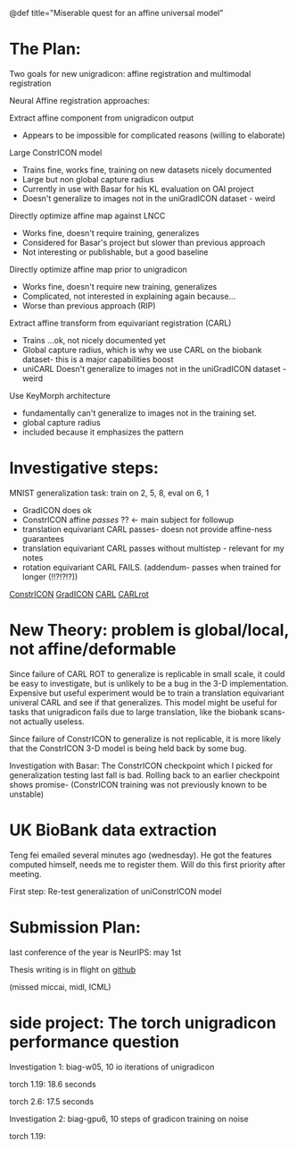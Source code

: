 @def title="Miserable quest for an affine universal model"


The Plan:
=========

Two goals for new unigradicon: affine registration and multimodal registration


Neural Affine registration approaches:

Extract affine component from unigradicon output
- Appears to be impossible for complicated reasons (willing to elaborate)

Large ConstrICON model
- Trains fine, works fine, training on new datasets nicely documented
- Large but non global capture radius
- Currently in use with Basar for his KL evaluation on OAI project
- Doesn't generalize to images not in the uniGradICON dataset - weird

Directly optimize affine map against LNCC
- Works fine, doesn't require training, generalizes
- Considered for Basar's project but slower than previous approach
- Not interesting or publishable, but a good baseline

Directly optimize affine map prior to unigradicon
- Works fine, doesn't require new training, generalizes
- Complicated, not interested in explaining again because...
- Worse than previous approach (RIP)

Extract affine transform from equivariant registration (CARL)
- Trains ...ok, not nicely documented yet
- Global capture radius, which is why we use CARL on the biobank dataset- this is a major capabilities boost
- uniCARL Doesn't generalize to images not in the uniGradICON dataset - weird

Use KeyMorph architecture
- fundamentally can't generalize to images not in the training set.
- global capture radius
- included because it emphasizes the pattern



Investigative steps:
====================

MNIST generalization task: train on 2, 5, 8, eval on 6, 1

- GradICON does ok
- ConstrICON affine _passes_ ?? <- main subject for followup
- translation equivariant CARL passes- doesn not provide affine-ness guarantees
- translation equivariant CARL passes without multistep - relevant for my notes
- rotation equivariant CARL FAILS. (addendum- passes when trained for longer (!!?!?!?))

[ConstrICON](/assets/Reports/Feb172025/code/ConstrICON_generalization_Test.html)
[GradICON](/assets/Reports/Feb172025/code/GradICON_generalization_Test.html)
[CARL](/assets/Reports/Feb172025/code/CARL_generalization_Test.html)
[CARLrot](/assets/Reports/Feb172025/code/CARLrot_generalization_Test.html)


New Theory: problem is global/local, not affine/deformable
=======================================================

Since failure of CARL ROT to generalize is replicable in small scale, it could be easy to investigate, but
is unlikely to be a bug in the 3-D implementation. Expensive but useful experiment would be to train
a translation equivariant univeral CARL and see if that generalizes. This model might be useful for tasks that unigradicon fails due to large translation, like the biobank scans- not actually useless.

Since failure of ConstrICON to generalize is not replicable, it is more likely that the ConstrICON 3-D model is 
being held back by some bug.

Investigation with Basar: The ConstrICON checkpoint which I picked for generalization testing last fall is bad. Rolling back to an earlier checkpoint shows promise- (ConstrICON training was not previously known to be unstable)

UK BioBank data extraction
=========================

Teng fei emailed several minutes ago (wednesday). He got the features computed himself, needs me to register them. Will do this first priority after meeting.

First step: Re-test generalization of uniConstrICON model


Submission Plan:
===============

last conference of the year is NeurIPS: may 1st

Thesis writing is in flight on [github]( https://github.com/HastingsGreer/Thesis/blob/main/main2.tex) 

(missed miccai, midl, ICML)










side project: The torch unigradicon performance question
=========================================

Investigation 1: biag-w05, 10 io iterations of unigradicon

torch 1.19: 18.6 seconds


torch 2.6: 17.5 seconds

Investigation 2: biag-gpu6, 10 steps of gradicon training on noise

torch 1.19: 

